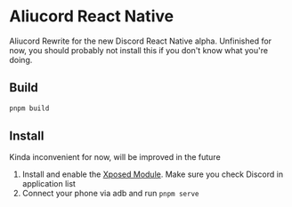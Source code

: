 # Aliucord React Native

Aliucord Rewrite for the new Discord React Native alpha. Unfinished for now, 
you should probably not install this if you don't know what you're doing.

## Build

```sh
pnpm build
```

## Install

Kinda inconvenient for now, will be improved in the future

1) Install and enable the [Xposed Module](https://github.com/Aliucord/AliucordXposed/releases/download/1.0.0/aliuxposed.apk). Make sure you check Discord in application list
2) Connect your phone via adb and run `pnpm serve`